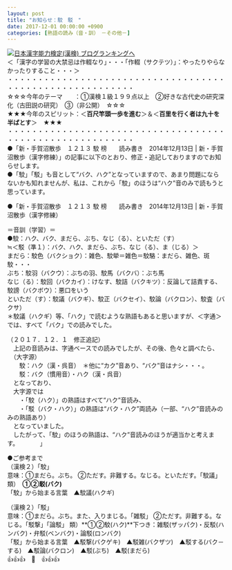 ```yaml
---
layout: post
title: "お知らせ：駮　駁　"
date: 2017-12-01 00:00:00 +0900
categories: [熟語の読み（音・訓）　－その他－]
---
```


[![](/syuusyuu9701/assets/images/お知らせ：駮-駁--br_c_3028_1.gif)](http://blog.with2.net/link.php?1659096:3028 "日本漢字能力検定(漢検) ブログランキングへ")[日本漢字能力検定(漢検) ブログランキングへ](http://blog.with2.net/link.php?1659096:3028)  
＜「漢字の学習の大禁忌は作輟なり」・・・「作輟（サクテツ）」：やったりやらなかったりすること・・・＞  
・・・・・・・・・・・・・・・・・・・・・・・・・・・・・・・・・・・・・・・・・・・・・・・・・・・・・・・・・  
☆☆☆今年のテーマ　　：①漢検１級１９９点以上　②好きな古代史の研究深化（古田説の研究）　③（非公開）　☆☆☆　　  
★★★今年のスピリット：＜**百尺竿頭一歩を進む**＞＆＜**百里を行く者は九十を半ばとす**＞　★★★  
・・・・・・・・・・・・・・・・・・・・・・・・・・・・・・・・・・・・・・・・・・・・・・・・・・・・・・・・・  
●「新・手賀沼散歩　１２１３ 駮 榜　　読み書き　2014年12月13日 | 新・手賀沼散歩（漢字修練）」の記事に以下のとおり、修正・追記しておりますのでお知らせします。  
●「駮」「駁」も音として“バク、ハク”となっていますので、あまり問題にならないかも知れませんが、私は、これから「駮」のほうは“ハク”音のみで読もうと思っています。  
  
●「新・手賀沼散歩　１２１３ 駮 榜　　読み書き　2014年12月13日 | 新・手賀沼散歩（漢字修練）  
  
＝音訓（学習）＝  
●駮：ハク、バク、まだら、ぶち、なじ（る）、といただ（す）　  
≒＜駁（準１）：バク、ハク、まだら、ぶち、なじ（る）、ま（じる）＞  
まだら：駮色（バクショク）：雑色、駮犖＝雑色＝駮駱：まだら、雑色、斑駮・・・  
ぶち：駮羽（バクウ）：ぶちの羽、駮馬（バクバ）：ぶち馬  
なじ（る）：駮回（バクカイ）：けなす、駮詰（バクキツ）：反論して詰責する、駮謗（バクボウ）：悪口をいう  
といただ（す）：駮議（バクギ）、駮正（バクセイ）、駮論（バクロン）、駮査（バクサ）  
＊駮議（ハクギ）等、「ハク」で読むような熟語もあると思いますが、＜字通＞では、すべて「バク」での読みでした。  
  
（２０１７．１２．１　修正追記）  
　上記の音読みは、字通ベースでの読みでしたが、その後、色々と調べたら、  
　（大字源）  
　　駮：ハク（漢・呉音）　＊他に“カク”音あり、“バク”音はナシ・・・。  
　　駁：バク（慣用音）・ハク（漢・呉音）  
　となっており、  
　大字源では  
　　・「駮（ハク）」の熟語はすべて“ハク”音読み、  
　　・「駁（バク・ハク）」の熟語は“バク・ハク”両読み（一部、“ハク”音読みのみの熟語あり）  
　となっていました。  
　したがって、「駮」のほうの熟語は、“ハク”音読みのほうが適当かと考えます。　　　　」  
  
●ご参考まで  
（漢検２）「駮」  
意味：①まだら。ぶち。 ②ただす。非難する。なじる。といただす。「駮議」 類）　**①②駁(バク)**  
「駮」から始まる言葉　▲駮議(ハクギ)  
  
（漢検２）「駁」  
意味：①まだら。ぶち。また、入りまじる。「雑駁」 ②ただす。非難する。なじる。「駁撃」「論駁」 類）**①②駮(ハク)**下つき：雑駁(ザッパク)・反駁(ハンバク)・弁駁(ベンバク)・論駁(ロンバク)  
「駁」から始まる言葉　▲駁撃(バクゲキ)　▲駁雑(バクザツ)　▲駁する(バク－する)　▲駁論(バクロン)　▲駁(ぶち)　▲駁(まだら)  
👍👍👍　🐔　👍👍👍
